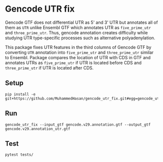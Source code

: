 # Gencode UTR fix

Gencode GTF does not differential UTR as 5' and 3' UTR but annotates all of them as `UTR` unlike Ensembl GTF which annotates UTR as `five_prime_utr` and `three_prime_utr`. Thus, gencode annotation creates difficulty while studying UTR type-specific processes such as alternative polyadenylation.

This package fixes UTR features in the third columns of Gencode GTF by converting `UTR` annotation into  `five_prime_utr` and `three_prime_utr` similar to Ensembl. Package compares the location of UTR with CDS in GTF and annotates UTRs as `five_prime_utr` if UTR is located before CDS and `three_prime_utr` if UTR is located after CDS.

## Setup


```shell
pip install -e git+https://github.com/MuhammedHasan/gencode_utr_fix.git#egg=gencode_utr_fix
```


## Run

```shell
gencode_utr_fix --input_gtf gencode.v29.annotation.gtf --output_gtf gencode.v29.annotation_utr.gtf
```


## Test
```
pytest tests/
```
